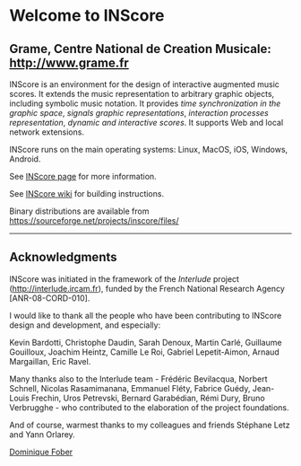 Welcome to INScore
======================================================================

Grame, Centre National de Creation Musicale: <http://www.grame.fr>
----------------------------------------------------------------------

INScore is an environment for the design of interactive augmented music scores.
It extends the music representation to arbitrary graphic objects, including symbolic music notation.
It provides *time synchronization in the graphic space*, *signals graphic representations*, *interaction processes representation*, *dynamic and interactive scores*. It supports Web and local network extensions.

INScore runs on the main operating systems: Linux, MacOS, iOS, Windows, Android.

See [INScore page](http://inscore.sourceforge.net/) for more information.

See [INScore wiki](https://github.com/grame-cncm/inscore/wiki) for building instructions. 

Binary distributions are available from https://sourceforge.net/projects/inscore/files/

----------------------------------------------------------------------

## Acknowledgments

INScore was initiated in the framework of the *Interlude* project (http://interlude.ircam.fr), 
funded by the French National Research Agency \[ANR-08-CORD-010\].

I would like to thank all the people who have been contributing to INScore design and development, and especially:

 Kevin Bardotti, 
 Christophe Daudin, 
 Sarah Denoux, 
 Martin Carlé,
 Guillaume Gouilloux,
 Joachim Heintz,
 Camille Le Roi,
 Gabriel Lepetit-Aimon,
 Arnaud Margaillan,
 Eric Ravel.
 
Many thanks also to the Interlude team - Frédéric Bevilacqua, Norbert Schnell, 
Nicolas Rasamimanana, Emmanuel Fléty, Fabrice Guédy, Jean-Louis Frechin, 
Uros Petrevski, Bernard Garabédian, Rémi Dury, Bruno Verbrugghe - who contributed
to the elaboration of the project foundations.

And of course, warmest thanks to my colleagues and friends Stéphane Letz 
and Yann Orlarey.


[Dominique Fober](https://github.com/dfober)

